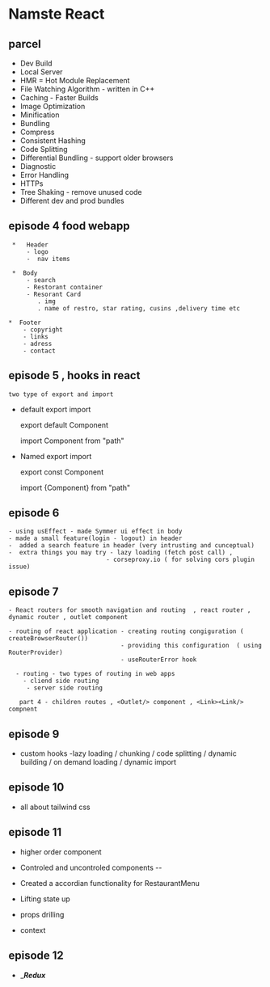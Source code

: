 # Namste React 

## parcel 
- Dev Build
- Local Server
- HMR = Hot Module Replacement
- File Watching Algorithm - written in C++
- Caching - Faster Builds
- Image Optimization
- Minification
- Bundling
- Compress
- Consistent Hashing
- Code Splitting
- Differential Bundling - support older browsers
- Diagnostic
- Error Handling
- HTTPs
- Tree Shaking - remove unused code
- Different dev and prod bundles

## episode 4 food webapp
 
    
     *   Header 
         - logo
         -  nav items
       
     *  Body 
         - search
         - Restorant container 
         - Resorant Card
            . img
            . name of restro, star rating, cusins ,delivery time etc 
     
    *  Footer 
        - copyright
        - links
        - adress
        - contact
      
   
   ## episode 5 , hooks in react 
   
    two type of export and import 

   - default export import 

     export default Component
     
     import Component from "path"

   - Named export import 

       export const Component

       import {Component} from "path"

   ## episode 6
    - using usEffect - made Symmer ui effect in body
    - made a small feature(login - logout) in header
    -  added a search feature in header (very intrusting and cunceptual)
    -  extra things you may try - lazy loading (fetch post call) , 
                               - corseproxy.io ( for solving cors plugin issue)

   ## episode 7 

    - React routers for smooth navigation and routing  , react router , dynamic router , outlet component

    - routing of react application - creating routing congiguration ( createBrowserRouter())
                                   - providing this configuration  ( using RouterProvider)
                                   - useRouterError hook 

      - routing - two types of routing in web apps 
        - cliend side routing 
         - server side routing 

       part 4 - children routes , <Outlet/> component , <Link><Link/> compnent 

  ## episode 9 

  - custom hooks
  -lazy loading / chunking / code splitting / dynamic building / on demand loading / dynamic import  

  ## episode 10 
  - all about tailwind css

  ## episode 11

  - higher order component 
  - Controled and uncontroled components
  --
  - Created a accordian functionality for RestaurantMenu

  - Lifting state up 

  - props drilling 

  -  context 

  ## episode 12 

  -  ____________Redux___________        
